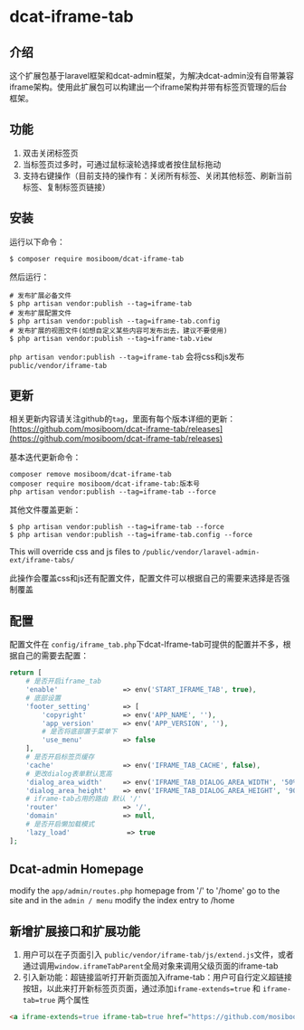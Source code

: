 # dcat-iframe-tab

## 介绍

这个扩展包基于laravel框架和dcat-admin框架，为解决dcat-admin没有自带兼容iframe架构。使用此扩展包可以构建出一个iframe架构并带有标签页管理的后台框架。

## 功能

1. 双击关闭标签页
2. 当标签页过多时，可通过鼠标滚轮选择或者按住鼠标拖动
3. 支持右键操作（目前支持的操作有：关闭所有标签、关闭其他标签、刷新当前标签、复制标签页链接）

## 安装

运行以下命令：

```
$ composer require mosiboom/dcat-iframe-tab
```

然后运行：

```
# 发布扩展必备文件
$ php artisan vendor:publish --tag=iframe-tab
# 发布扩展配置文件
$ php artisan vendor:publish --tag=iframe-tab.config
# 发布扩展的视图文件(如想自定义某些内容可发布出去，建议不要使用)
$ php artisan vendor:publish --tag=iframe-tab.view
```

`php artisan vendor:publish --tag=iframe-tab` 会将css和js发布`public/vendor/iframe-tab`

## 更新
相关更新内容请关注github的`tag`，里面有每个版本详细的更新：[https://github.com/mosiboom/dcat-iframe-tab/releases](https://github.com/mosiboom/dcat-iframe-tab/releases)

基本迭代更新命令：
```apacheconfig
composer remove mosiboom/dcat-iframe-tab
composer require mosiboom/dcat-iframe-tab:版本号
php artisan vendor:publish --tag=iframe-tab --force
```

其他文件覆盖更新：
```
$ php artisan vendor:publish --tag=iframe-tab --force
$ php artisan vendor:publish --tag=iframe-tab.config --force
```

This will override css and js files to `/public/vendor/laravel-admin-ext/iframe-tabs/`

此操作会覆盖css和js还有配置文件，配置文件可以根据自己的需要来选择是否强制覆盖

## 配置

配置文件在 `config/iframe_tab.php`下dcat-Iframe-tab可提供的配置并不多，根据自己的需要去配置：

```php
return [
    # 是否开启iframe_tab
    'enable'                => env('START_IFRAME_TAB', true),
    # 底部设置
    'footer_setting'        => [
        'copyright'         => env('APP_NAME', ''),
        'app_version'       => env('APP_VERSION', ''),
        # 是否将底部置于菜单下
        'use_menu'          => false
    ],
    # 是否开启标签页缓存
    'cache'                 => env('IFRAME_TAB_CACHE', false),
    # 更改dialog表单默认宽高
    'dialog_area_width'     => env('IFRAME_TAB_DIALOG_AREA_WIDTH', '50%'),
    'dialog_area_height'    => env('IFRAME_TAB_DIALOG_AREA_HEIGHT', '90vh'),
    # iframe-tab占用的路由 默认 '/'
    'router'                => '/',
    'domain'                => null,
    # 是否开启懒加载模式
    'lazy_load'              => true
];
```
## Dcat-admin Homepage
 modify the `app/admin/routes.php` homepage from '/' to '/home'
 go to the site and in the `admin / menu`  modify the index entry to /home


## 新增扩展接口和扩展功能

1. 用户可以在子页面引入 `public/vendor/iframe-tab/js/extend.js`文件，或者通过调用`window.iframeTabParent`全局对象来调用父级页面的iframe-tab
2. 引入新功能：超链接监听打开新页面加入iframe-tab：用户可自行定义超链接按钮，以此来打开新标签页页面，通过添加`iframe-extends=true` 和 `iframe-tab=true` 两个属性
```html
<a iframe-extends=true iframe-tab=true href="https://github.com/mosiboom/dcat-iframe-tab">添加新的标签页</a>
```
    
